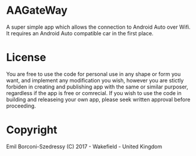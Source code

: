 # AAGateWay

A super simple app which allows the connection to Android Auto over Wifi. It requires an Android Auto compatible car in the first place.

# License

You are free to use the code for personal use in any shape or form you want, and implement any modification you wish, however you are stictly forbiden in creating and publishing app with the same or similar purposer, regardless if the app is free or comrecial. If you wish to use the code in building and releaseing your own app, please seek written approval before proceeding.

# Copyright
Emil Borconi-Szedressy (C) 2017 - Wakefield - United Kingdom
